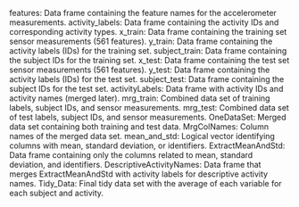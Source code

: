 features: Data frame containing the feature names for the accelerometer measurements.
activity_labels: Data frame containing the activity IDs and corresponding activity types.
x_train: Data frame containing the training set sensor measurements (561 features).
y_train: Data frame containing the activity labels (IDs) for the training set.
subject_train: Data frame containing the subject IDs for the training set.
x_test: Data frame containing the test set sensor measurements (561 features).
y_test: Data frame containing the activity labels (IDs) for the test set.
subject_test: Data frame containing the subject IDs for the test set.
activityLabels: Data frame with activity IDs and activity names (merged later).
mrg_train: Combined data set of training labels, subject IDs, and sensor measurements.
mrg_test: Combined data set of test labels, subject IDs, and sensor measurements.
OneDataSet: Merged data set containing both training and test data.
MrgColNames: Column names of the merged data set.
mean_and_std: Logical vector identifying columns with mean, standard deviation, or identifiers.
ExtractMeanAndStd: Data frame containing only the columns related to mean, standard deviation, and identifiers.
DescriptiveActivityNames: Data frame that merges ExtractMeanAndStd with activity labels for descriptive activity names.
Tidy_Data: Final tidy data set with the average of each variable for each subject and activity.
